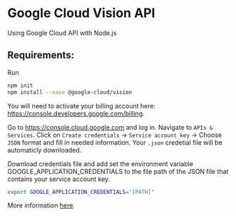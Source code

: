 # Google Cloud Vision API

Using Google Cloud API with Node.js

## Requirements:

Run 
```bash
npm init
npm install --save @google-cloud/vision
```

You will need to activate your billing account here: https://console.developers.google.com/billing.

Go to https://console.cloud.google.com and log in. Navigate to `APIs & Services`. Click on `Create credentials` -> `Service account key` -> Choose `JSON` format and fill in needed information. Your `.json` credetial file will be automaticly downloaded. 

Download credentials file and add set the environment variable GOOGLE_APPLICATION_CREDENTIALS to the file path of the JSON file that contains your service account key. 
```bash
export GOOGLE_APPLICATION_CREDENTIALS="[PATH]"
```

More information [here](https://cloud.google.com/vision/docs/face-tutorial).